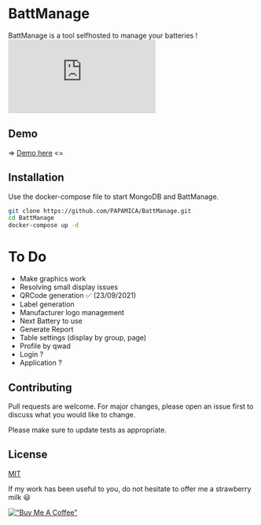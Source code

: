 # BattManage

BattManage is a tool selfhosted to manage your batteries !
![](https://send.papamica.fr/f.php?h=2JULxRMR&p=1)

## Demo
=> [Demo here](https://battmanage-demo.papamica.com) <=

## Installation

Use the docker-compose file to start MongoDB and BattManage.

```bash
git clone https://github.com/PAPAMICA/BattManage.git
cd BattManage
docker-compose up -d
```

# To Do
 - Make graphics work
 - Resolving small display issues
 - QRCode generation ✅ (23/09/2021)
 - Label generation
 - Manufacturer logo management
 - Next Battery to use
 - Generate Report
 - Table settings (display by group, page)
 - Profile by qwad
 - Login ?
 - Application ?

## Contributing
Pull requests are welcome. For major changes, please open an issue first to discuss what you would like to change.

Please make sure to update tests as appropriate.

## License
[MIT](https://choosealicense.com/licenses/mit/)

If my work has been useful to you, do not hesitate to offer me a strawberry milk 😃

[!["Buy Me A Coffee"](https://www.buymeacoffee.com/assets/img/custom_images/orange_img.png)](https://www.buymeacoffee.com/PAPAMICA)

